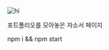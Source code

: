![hi](https://user-images.githubusercontent.com/59993079/122438941-2e335880-cfd6-11eb-8e19-b066e2b8135f.png)

포트폴리오를 모아놓은 자소서 페이지

npm i && npm start
